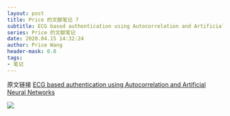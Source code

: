 ```yaml
---
layout: post
title: Price 的文献笔记 7
subtitle: ECG based authentication using Autocorrelation and Artificial Neural Networks
series: Price 的文献笔记
date: 2020.04.15 14:32:24
author: Price Wang
header-mask: 0.8
tags:
- 笔记
---
```


原文链接 [ECG based authentication using Autocorrelation and Artificial Neural Networks](https://ieeexplore.ieee.org/document/7914973)

<img class="post_img" src="{{ site.baseurl }}/img/post/{{ page.series }}/{{ page.title }}.png">
